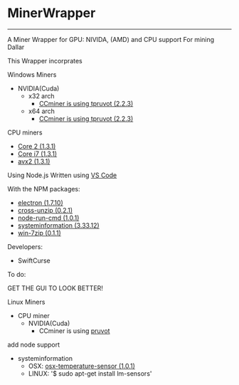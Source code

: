 # MinerWrapper
----------

A Miner Wrapper for GPU: NIVIDA, (AMD) and CPU support For mining Dallar 

This Wrapper incorprates

Windows Miners
 - NVIDIA(Cuda)
	 - x32 arch
		 - [CCminer is using tpruvot (2.2.3)](https://github.com/tpruvot/ccminer/releases/download/2.2.3-tpruvot/ccminer-x86-2.2.3-cuda9.7z)
	 - x64 arch
		 - [CCminer is using tpruvot (2.2.3)](https://github.com/tpruvot/ccminer/releases/download/2.2.3-tpruvot/ccminer-x64-2.2.3-cuda9.7z)

CPU miners
 - [Core 2 (1.3.1)](https://github.com/tpruvot/cpuminer-multi/releases)
 - [Core i7 (1.3.1)](https://github.com/tpruvot/cpuminer-multi/releases)
 - [avx2 (1.3.1)](https://github.com/tpruvot/cpuminer-multi/releases)

Using Node.js
Written using [VS Code](https://code.visualstudio.com/)

With the NPM packages:

 - [electron (1.7.10)](https://www.npmjs.com/package/electron)
 - [cross-unzip (0.2.1)](https://www.npmjs.com/package/cross-unzip)
 - [node-run-cmd (1.0.1)](https://www.npmjs.com/package/node-run-cmd)
 - [systeminformation (3.33.12)](https://www.npmjs.com/package/systeminformation)
 - [win-7zip (0.1.1)](https://www.npmjs.com/package/win-7zip)

Developers:

 - SwiftCurse

To do:

GET THE GUI TO LOOK BETTER!

Linux Miners
  
 - CPU miner
	 - NVIDIA(Cuda)
		 - CCminer is using [pruvot](https://github.com/tpruvot/ccminer/blob/linux/INSTALL)

add node support

 - systeminformation
	 - OSX: [osx-temperature-sensor (1.0.1)](https://www.npmjs.com/package/osx-temperature-sensor) 
	 - LINUX: '$ sudo apt-get install lm-sensors'



      
         
         
  
         